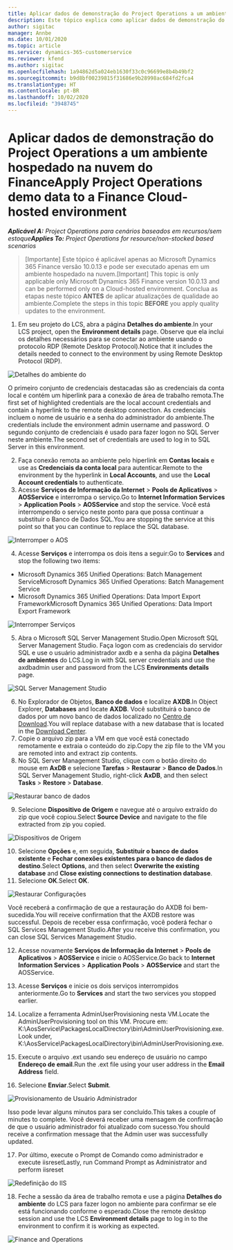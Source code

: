 ```yaml
---
title: Aplicar dados de demonstração do Project Operations a um ambiente hospedado na nuvem do Finance
description: Este tópico explica como aplicar dados de demonstração do Project Operations a ambientes hospedados na nuvem do Dynamics 365 Finance.
author: sigitac
manager: Annbe
ms.date: 10/01/2020
ms.topic: article
ms.service: dynamics-365-customerservice
ms.reviewer: kfend
ms.author: sigitac
ms.openlocfilehash: 1a94862d5a024eb1630f33c0c96699e8b4b49bf2
ms.sourcegitcommit: b9d8bf00239815f31686e9b28998ac684fd2fca4
ms.translationtype: HT
ms.contentlocale: pt-BR
ms.lasthandoff: 10/02/2020
ms.locfileid: "3948745"
---
```

# <a name="apply-project-operations-demo-data-to-a-finance-cloud-hosted-environment"></a><span data-ttu-id="0d256-103">Aplicar dados de demonstração do Project Operations a um ambiente hospedado na nuvem do Finance</span><span class="sxs-lookup"><span data-stu-id="0d256-103">Apply Project Operations demo data to a Finance Cloud-hosted environment</span></span>

<span data-ttu-id="0d256-104">_**Aplicável A:** Project Operations para cenários baseados em recursos/sem estoque_</span><span class="sxs-lookup"><span data-stu-id="0d256-104">_**Applies To:** Project Operations for resource/non-stocked based scenarios_</span></span>

><span data-ttu-id="0d256-105">[Importante] Este tópico é aplicável apenas ao Microsoft Dynamics 365 Finance versão 10.0.13 e pode ser executado apenas em um ambiente hospedado na nuvem.</span><span class="sxs-lookup"><span data-stu-id="0d256-105">[Important] This topic is only applicable only Microsoft Dynamics 365 Finance version 10.0.13 and can be performed only on a Cloud-hosted environment.</span></span> <span data-ttu-id="0d256-106">Conclua as etapas neste tópico **ANTES** de aplicar atualizações de qualidade ao ambiente.</span><span class="sxs-lookup"><span data-stu-id="0d256-106">Complete the steps in this topic **BEFORE** you apply quality updates to the environment.</span></span>

1. <span data-ttu-id="0d256-107">Em seu projeto do LCS, abra a página **Detalhes do ambiente**.</span><span class="sxs-lookup"><span data-stu-id="0d256-107">In your LCS project, open the **Environment details** page.</span></span> <span data-ttu-id="0d256-108">Observe que ela inclui os detalhes necessários para se conectar ao ambiente usando o protocolo RDP (Remote Desktop Protocol).</span><span class="sxs-lookup"><span data-stu-id="0d256-108">Notice that it includes the details needed to connect to the environment by using Remote Desktop Protocol (RDP).</span></span>

![Detalhes do ambiente do ](./media/1EnvironmentDetails.png)

<span data-ttu-id="0d256-110">O primeiro conjunto de credenciais destacadas são as credenciais da conta local e contém um hiperlink para a conexão de área de trabalho remota.</span><span class="sxs-lookup"><span data-stu-id="0d256-110">The first set of highlighted credentials are the local account credentials and contain a hyperlink to the remote desktop connection.</span></span> <span data-ttu-id="0d256-111">As credenciais incluem o nome de usuário e a senha do administrador do ambiente.</span><span class="sxs-lookup"><span data-stu-id="0d256-111">The credentials include the environment admin username and password.</span></span> <span data-ttu-id="0d256-112">O segundo conjunto de credenciais é usado para fazer logon no SQL Server neste ambiente.</span><span class="sxs-lookup"><span data-stu-id="0d256-112">The second set of credentials are used to log in to SQL Server in this environment.</span></span>

2. <span data-ttu-id="0d256-113">Faça conexão remota ao ambiente pelo hiperlink em **Contas locais** e use as **Credenciais da conta local** para autenticar.</span><span class="sxs-lookup"><span data-stu-id="0d256-113">Remote to the environment by the hyperlink in **Local Accounts**, and use the **Local Account credentials** to authenticate.</span></span>
3. <span data-ttu-id="0d256-114">Acesse **Serviços de Informação da Internet** > **Pools de Aplicativos** > **AOSService** e interrompa o serviço.</span><span class="sxs-lookup"><span data-stu-id="0d256-114">Go to **Internet Information Services** > **Application Pools** > **AOSService** and stop the service.</span></span> <span data-ttu-id="0d256-115">Você está interrompendo o serviço neste ponto para que possa continuar a substituir o Banco de Dados SQL.</span><span class="sxs-lookup"><span data-stu-id="0d256-115">You are stopping the service at this point so that you can continue to replace the SQL database.</span></span>

![Interromper o AOS](./media/2StopAOS.png)

4. <span data-ttu-id="0d256-117">Acesse **Serviços** e interrompa os dois itens a seguir:</span><span class="sxs-lookup"><span data-stu-id="0d256-117">Go to **Services** and stop the following two items:</span></span>

- <span data-ttu-id="0d256-118">Microsoft Dynamics 365 Unified Operations: Batch Management Service</span><span class="sxs-lookup"><span data-stu-id="0d256-118">Microsoft Dynamics 365 Unified Operations: Batch Management Service</span></span>
- <span data-ttu-id="0d256-119">Microsoft Dynamics 365 Unified Operations: Data Import Export Framework</span><span class="sxs-lookup"><span data-stu-id="0d256-119">Microsoft Dynamics 365 Unified Operations: Data Import Export Framework</span></span>

![Interromper Serviços](./media/3StopServices.png)

5. <span data-ttu-id="0d256-121">Abra o Microsoft SQL Server Management Studio.</span><span class="sxs-lookup"><span data-stu-id="0d256-121">Open Microsoft SQL Server Management Studio.</span></span> <span data-ttu-id="0d256-122">Faça logon com as credenciais do servidor SQL e use o usuário administrador axdb e a senha da página **Detalhes de ambientes** do LCS.</span><span class="sxs-lookup"><span data-stu-id="0d256-122">Log in with SQL server credentials and use the axdbadmin user and password from the LCS **Environments details** page.</span></span>

![SQL Server Management Studio](./media/4SSMS.png)

6. <span data-ttu-id="0d256-124">No Explorador de Objetos, **Banco de dados** e localize **AXDB**.</span><span class="sxs-lookup"><span data-stu-id="0d256-124">In Object Explorer, **Databases** and locate **AXDB**.</span></span> <span data-ttu-id="0d256-125">Você substituirá o banco de dados por um novo banco de dados localizado no [Centro de Download](https://download.microsoft.com/download/1/a/3/1a314bd2-b082-4a87-abdc-1ba26c92b63d/ProjOpsDemoDataFOGARelease.zip).</span><span class="sxs-lookup"><span data-stu-id="0d256-125">You will replace database with a new database that is located in the [Download Center](https://download.microsoft.com/download/1/a/3/1a314bd2-b082-4a87-abdc-1ba26c92b63d/ProjOpsDemoDataFOGARelease.zip).</span></span> 
7. <span data-ttu-id="0d256-126">Copie o arquivo zip para a VM em que você está conectado remotamente e extraia o conteúdo do zip.</span><span class="sxs-lookup"><span data-stu-id="0d256-126">Copy the zip file to the VM you are remoted into and extract zip contents.</span></span>
8. <span data-ttu-id="0d256-127">No SQL Server Management Studio, clique com o botão direito do mouse em **AxDB** e selecione **Tarefas** > **Restaurar** > **Banco de Dados**.</span><span class="sxs-lookup"><span data-stu-id="0d256-127">In SQL Server Management Studio, right-click **AxDB**, and then select **Tasks** > **Restore** > **Database**.</span></span>

![Restaurar banco de dados](./media/5RestoreDatabase.png)

9. <span data-ttu-id="0d256-129">Selecione **Dispositivo de Origem** e navegue até o arquivo extraído do zip que você copiou.</span><span class="sxs-lookup"><span data-stu-id="0d256-129">Select **Source Device** and navigate to the file extracted from zip you copied.</span></span>

![Dispositivos de Origem](./media/6SourceDevice.png)

10. <span data-ttu-id="0d256-131">Selecione **Opções** e, em seguida, **Substituir o banco de dados existente** e **Fechar conexões existentes para o banco de dados de destino**.</span><span class="sxs-lookup"><span data-stu-id="0d256-131">Select **Options**, and then select **Overwrite the existing database** and **Close existing connections to destination database**.</span></span> 
11. <span data-ttu-id="0d256-132">Selecione **OK**.</span><span class="sxs-lookup"><span data-stu-id="0d256-132">Select **OK**.</span></span>

![Restaurar Configurações](./media/7RestoreSetting.png)

<span data-ttu-id="0d256-134">Você receberá a confirmação de que a restauração do AXDB foi bem-sucedida.</span><span class="sxs-lookup"><span data-stu-id="0d256-134">You will receive confirmation that the AXDB restore was successful.</span></span> <span data-ttu-id="0d256-135">Depois de receber essa confirmação, você poderá fechar o SQL Services Management Studio.</span><span class="sxs-lookup"><span data-stu-id="0d256-135">After you receive this confirmation, you can close SQL Services Management Studio.</span></span>

12. <span data-ttu-id="0d256-136">Acesse novamente **Serviços de Informação da Internet** > **Pools de Aplicativos** > **AOSService** e inicie o AOSService.</span><span class="sxs-lookup"><span data-stu-id="0d256-136">Go back to **Internet Information Services** > **Application Pools** > **AOSService** and start the AOSService.</span></span>
13. <span data-ttu-id="0d256-137">Acesse **Serviços** e inicie os dois serviços interrompidos anteriormente.</span><span class="sxs-lookup"><span data-stu-id="0d256-137">Go to **Services** and start the two services you stopped earlier.</span></span>

14. <span data-ttu-id="0d256-138">Localize a ferramenta AdminUserProvisioning nesta VM.</span><span class="sxs-lookup"><span data-stu-id="0d256-138">Locate the AdminUserProvisioning tool on this VM.</span></span> <span data-ttu-id="0d256-139">Procure em: K:\AosService\PackagesLocalDirectory\bin\AdminUserProvisioning.exe.</span><span class="sxs-lookup"><span data-stu-id="0d256-139">Look under, K:\AosService\PackagesLocalDirectory\bin\AdminUserProvisioning.exe.</span></span>
15. <span data-ttu-id="0d256-140">Execute o arquivo .ext usando seu endereço de usuário no campo **Endereço de email**.</span><span class="sxs-lookup"><span data-stu-id="0d256-140">Run the .ext file using your user address in the **Email Address** field.</span></span> 
16. <span data-ttu-id="0d256-141">Selecione **Enviar**.</span><span class="sxs-lookup"><span data-stu-id="0d256-141">Select **Submit**.</span></span>

![Provisionamento de Usuário Administrador](./media/8AdminUserProvisioning.png)

<span data-ttu-id="0d256-143">Isso pode levar alguns minutos para ser concluído.</span><span class="sxs-lookup"><span data-stu-id="0d256-143">This takes a couple of minutes to complete.</span></span> <span data-ttu-id="0d256-144">Você deverá receber uma mensagem de confirmação de que o usuário administrador foi atualizado com sucesso.</span><span class="sxs-lookup"><span data-stu-id="0d256-144">You should receive a confirmation message that the Admin user was successfully updated.</span></span>

17. <span data-ttu-id="0d256-145">Por último, execute o Prompt de Comando como administrador e execute iisreset</span><span class="sxs-lookup"><span data-stu-id="0d256-145">Lastly, run Command Prompt as Administrator and perform iisreset</span></span>

![Redefinição do IIS](./media/9IISReset.png)

18. <span data-ttu-id="0d256-147">Feche a sessão da área de trabalho remota e use a página **Detalhes do ambiente** do LCS para fazer logon no ambiente para confirmar se ele está funcionando conforme o esperado.</span><span class="sxs-lookup"><span data-stu-id="0d256-147">Close the remote desktop session and use the LCS **Environment details** page to log in to the environment to confirm it is working as expected.</span></span>

![Finance and Operations](./media/10FinanceAndOperations.png)
